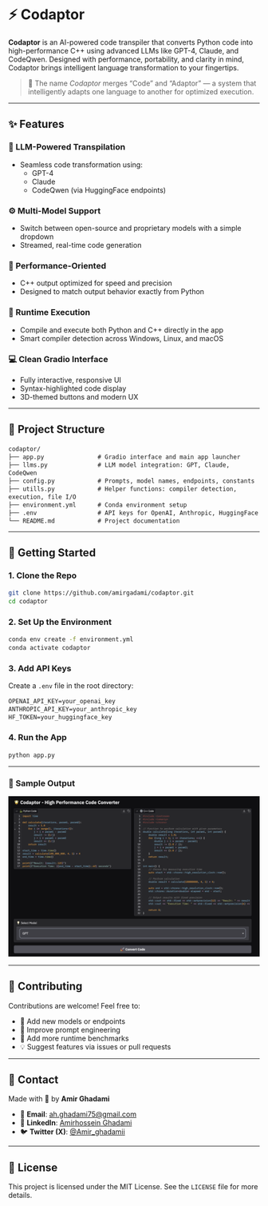 # ⚡ Codaptor

**Codaptor** is an AI-powered code transpiler that converts Python code into high-performance C++ using advanced LLMs like GPT-4, Claude, and CodeQwen. Designed with performance, portability, and clarity in mind, Codaptor brings intelligent language transformation to your fingertips.

> 🔁 The name *Codaptor* merges “Code” and “Adaptor” — a system that intelligently adapts one language to another for optimized execution.

---

## ✨ Features

### 🤖 LLM-Powered Transpilation
- Seamless code transformation using:
  - GPT-4
  - Claude
  - CodeQwen (via HuggingFace endpoints)

### ⚙️ Multi-Model Support
- Switch between open-source and proprietary models with a simple dropdown
- Streamed, real-time code generation

### 🧠 Performance-Oriented
- C++ output optimized for speed and precision
- Designed to match output behavior exactly from Python

### 🧪 Runtime Execution
- Compile and execute both Python and C++ directly in the app
- Smart compiler detection across Windows, Linux, and macOS

### 💻 Clean Gradio Interface
- Fully interactive, responsive UI
- Syntax-highlighted code display
- 3D-themed buttons and modern UX

---

## 📂 Project Structure

```
codaptor/
├── app.py               # Gradio interface and main app launcher
├── llms.py              # LLM model integration: GPT, Claude, CodeQwen
├── config.py            # Prompts, model names, endpoints, constants
├── utills.py            # Helper functions: compiler detection, execution, file I/O
├── environment.yml      # Conda environment setup
├── .env                 # API keys for OpenAI, Anthropic, HuggingFace
└── README.md            # Project documentation
```

---

## 🚀 Getting Started

### 1. Clone the Repo
```bash
git clone https://github.com/amirgadami/codaptor.git
cd codaptor
```

### 2. Set Up the Environment
```bash
conda env create -f environment.yml
conda activate codaptor
```

### 3. Add API Keys
Create a `.env` file in the root directory:
```
OPENAI_API_KEY=your_openai_key
ANTHROPIC_API_KEY=your_anthropic_key
HF_TOKEN=your_huggingface_key
```

### 4. Run the App
```bash
python app.py
```

---
### 📸 Sample Output

![Sample Output](sample.png)

---

## 🤝 Contributing

Contributions are welcome! Feel free to:
- 🧠 Add new models or endpoints
- 📜 Improve prompt engineering
- 🧪 Add more runtime benchmarks
- 💡 Suggest features via issues or pull requests

---

## 📢 Contact

Made with 💙 by **Amir Ghadami**

- 📧 **Email**: ah.ghadami75@gmail.com
- 🔗 **LinkedIn**: [Amirhossein Ghadami](https://www.linkedin.com/in/amirhosseinghadami/)
- 🐦 **Twitter (X)**: [@Amir_ghadamii](https://x.com/Amir_ghadamii)

---

## 🪪 License

This project is licensed under the MIT License. See the `LICENSE` file for more details.
